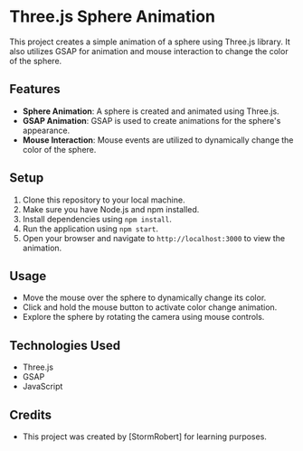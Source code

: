 # Three.js Sphere Animation

This project creates a simple animation of a sphere using Three.js library. It also utilizes GSAP for animation and mouse interaction to change the color of the sphere.

## Features

- **Sphere Animation**: A sphere is created and animated using Three.js.
- **GSAP Animation**: GSAP is used to create animations for the sphere's appearance.
- **Mouse Interaction**: Mouse events are utilized to dynamically change the color of the sphere.

## Setup

1. Clone this repository to your local machine.
2. Make sure you have Node.js and npm installed.
3. Install dependencies using `npm install`.
4. Run the application using `npm start`.
5. Open your browser and navigate to `http://localhost:3000` to view the animation.

## Usage

- Move the mouse over the sphere to dynamically change its color.
- Click and hold the mouse button to activate color change animation.
- Explore the sphere by rotating the camera using mouse controls.

## Technologies Used

- Three.js
- GSAP
- JavaScript

## Credits

- This project was created by [StormRobert] for learning purposes.


